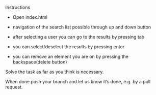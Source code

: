 Instructions
* Open index.html
 
* navigation of the search list possible through up and down button
* after selecting a user you can go to the results by pressing tab
* you can select/deselect the results by pressing enter
* you can remove an element you are on by pressing the backspace(delete button)
 
Solve the task as far as you think is necessary.
 
When done push your branch and let us know it’s done, e.g. by a pull request.
